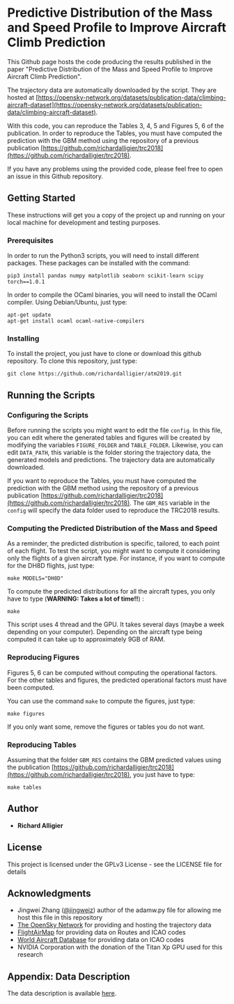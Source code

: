 # Predictive Distribution of the Mass and Speed Profile to Improve Aircraft Climb Prediction

This Github page hosts the code producing the results published in the paper "Predictive Distribution of the Mass and Speed Profile to Improve Aircraft Climb Prediction".

The trajectory data are automatically downloaded by the script. They are hosted at [https://opensky-network.org/datasets/publication-data/climbing-aircraft-dataset](https://opensky-network.org/datasets/publication-data/climbing-aircraft-dataset).

With this code, you can reproduce the Tables 3, 4, 5 and Figures 5, 6 of the publication. In order to reproduce the Tables, you must have computed the prediction with the GBM method using the repository of a previous publication [https://github.com/richardalligier/trc2018](https://github.com/richardalligier/trc2018).

If you have any problems using the provided code, please feel free to open an issue in this Github repository.

## Getting Started

These instructions will get you a copy of the project up and running on your local machine for development and testing purposes.

### Prerequisites

In order to run the Python3 scripts, you will need to install different packages. These packages can be installed with the command:

```
pip3 install pandas numpy matplotlib seaborn scikit-learn scipy torch==1.0.1
```

In order to compile the OCaml binaries, you will need to install the OCaml compiler. Using Debian/Ubuntu, just type:

```
apt-get update
apt-get install ocaml ocaml-native-compilers
```

### Installing
To install the project, you just have to clone or download this github repository. To clone this repository, just type:

```
git clone https://github.com/richardalligier/atm2019.git
```
## Running the Scripts

### Configuring the Scripts

Before running the scripts you might want to edit the file `config`. In this file, you can edit where the generated tables and figures will be created by modifying the variables `FIGURE_FOLDER` and `TABLE_FOLDER`. Likewise, you can edit `DATA_PATH`, this variable is the folder storing the trajectory data, the generated models and predictions. The trajectory data are automatically downloaded.

If you want to reproduce the Tables, you must have computed the prediction with the GBM method using the repository of a previous publication [https://github.com/richardalligier/trc2018](https://github.com/richardalligier/trc2018). The `GBM_RES` variable in the `config` will specify the data folder used to reproduce the TRC2018 results.


### Computing the Predicted Distribution of the Mass and Speed

As a reminder, the predicted distribution is specific, tailored, to each point of each flight. To test the script, you might want to compute it considering only the flights of a given aircraft type. For instance, if you want to compute for the DH8D flights, just type:

```
make MODELS="DH8D"
```

To compute the predicted distributions for all the aircraft types, you only have to type (**WARNING: Takes a lot of time!!**) :


```
make
```

This script uses 4 thread and the GPU. It takes several days (maybe a week depending on your computer). Depending on the aircraft type being computed it can take up to approximately 9GB of RAM.


### Reproducing Figures

Figures 5, 6 can be computed without computing the operational factors. For the other tables and figures, the predicted operational factors must have been computed.

You can use the command `make` to compute the figures, just type:

```
make figures
```

If you only want some, remove the figures or tables you do not want.


### Reproducing Tables

Assuming that the folder `GBM_RES` contains the GBM predicted values using the publication [https://github.com/richardalligier/trc2018](https://github.com/richardalligier/trc2018), you just have to type:

```
make tables
```

## Author

* **Richard Alligier**

## License

This project is licensed under the GPLv3 License - see the LICENSE file for details

## Acknowledgments
* Jingwei Zhang ([@jingweiz](https://github.com/jingweiz)) author of the adamw.py file for allowing me host this file in this repository
* [The OpenSky Network](https://opensky-network.org/) for providing and hosting the trajectory data
* [FlightAirMap](https://www.flightairmap.com/) for providing data on Routes and ICAO codes
* [World Aircraft Database](https://junzisun.com/adb/) for providing data on ICAO codes
* NVIDIA Corporation with the donation of the Titan Xp GPU used for this research

## Appendix: Data Description

The data description is available [here](https://github.com/richardalligier/trc2018/blob/master/README.md#appendix-data-description).
